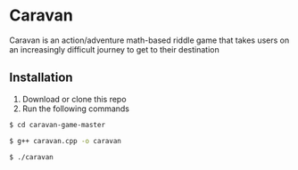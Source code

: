 # Caravan
Caravan is an action/adventure math-based riddle game that takes users on an increasingly difficult journey to get to their destination 

## Installation

1. Download or clone this repo 
2. Run the following commands

```bash
$ cd caravan-game-master

$ g++ caravan.cpp -o caravan

$ ./caravan    

```

